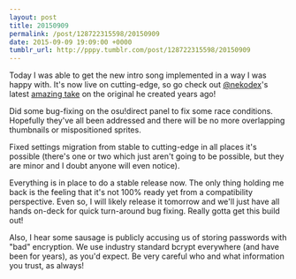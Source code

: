 ```yaml
---
layout: post
title: 20150909
permalink: /post/128722315598/20150909
date: 2015-09-09 19:09:00 +0000
tumblr_url: http://pppy.tumblr.com/post/128722315598/20150909
---
```

Today I was able to get the new intro song implemented in a way I was happy with. It's now live on cutting-edge, so go check out [@nekodex](http://twitter.com/nekodex)'s latest [amazing take](https://instagram.com/p/zCPWADvSwH/) on the original he created years ago!

Did some bug-fixing on the osu!direct panel to fix some race conditions. Hopefully they've all been addressed and there will be no more overlapping thumbnails or mispositioned sprites.

Fixed settings migration from stable to cutting-edge in all places it's possible (there's one or two which just aren't going to be possible, but they are minor and I doubt anyone will even notice).

Everything is in place to do a stable release now. The only thing holding me back is the feeling that it's not 100% ready yet from a compatibility perspective. Even so, I will likely release it tomorrow and we'll just have all hands on-deck for quick turn-around bug fixing. Really gotta get this build out!

Also, I hear some sausage is publicly accusing us of storing passwords with "bad" encryption. We use industry standard bcrypt everywhere (and have been for years), as you'd expect. Be very careful who and what information you trust, as always!